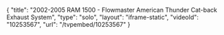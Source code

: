 {
    "title": "2002-2005 RAM 1500 - Flowmaster American Thunder Cat-back Exhaust System",
    "type": "solo",
    "layout": "iframe-static",
    "videoId": "10253567",
    "url": "\/tvpembed\/10253567"
}